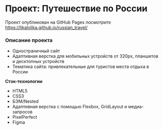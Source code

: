 # Проект: Путешествие по России
Проект опубликован на GitHub Pages _посмотрите_
https://likalolika.github.io/russian_travel/
### Описание проекта
* Одностраничный сайт
* Адаптивная верстка для мобильных устройств от 320pх, планшетов и десктопных устройств
* Тематика сайта: привлекательные для туристов места отдыха в России

**Стэк-технологии**
* HTML5
* CSS3
* БЭМ/Nested
* Адаптивная верстка с помощью Flexbox, GridLayout и медиа-запросов
* PixelPerfect
* Figma


